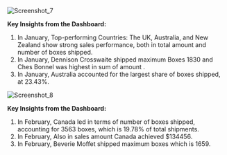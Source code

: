 
![Screenshot_7](https://github.com/user-attachments/assets/75277973-9468-4ded-8311-79e763f7afb8)

**Key Insights from the Dashboard:**
1) In January, Top-performing Countries: The UK, Australia, and New Zealand show strong sales performance, both in total amount and number of boxes shipped.
2) In January, Dennison Crosswaite shipped maximum Boxes 1830 and Ches Bonnel was highest in sum of amount .
3) In January, Australia accounted for the largest share of boxes shipped, at 23.43%.

![Screenshot_8](https://github.com/user-attachments/assets/6d4393c1-cc58-4020-b383-3eaeb2fca525)

**Key Insights from the Dashboard:**

1) In February, Canada led in terms of number of boxes shipped, accounting for 3563 boxes, which is 19.78% of total shipments.
2)  In February, Also in sales amount Canada achieved $134456.
3)  In February, Beverie Moffet  shipped maximum boxes which is 1659.
